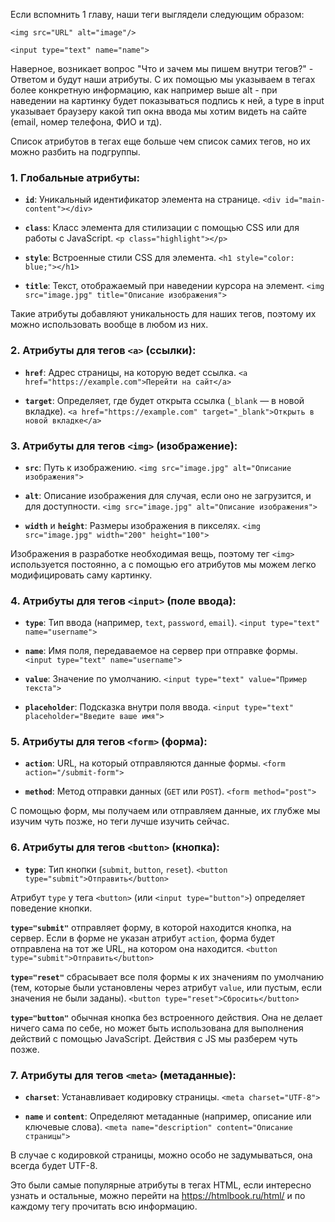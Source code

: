 
Если вспомнить 1 главу, наши теги выглядели следующим образом:
```
<img src="URL" alt="image"/>

<input type="text" name="name"> 
```
Наверное, возникает вопрос "Что и зачем мы пишем внутри тегов?" - Ответом и будут наши атрибуты. С их помощью мы указываем в тегах более конкретную информацию, как например выше alt - при наведении на картинку будет показываться подпись к ней, а  type в input указывает браузеру какой тип окна ввода мы хотим видеть на сайте (email, номер телефона, ФИО и тд).

Список атрибутов в тегах еще больше чем список самих тегов, но их можно разбить на подгруппы.

###  1. Глобальные атрибуты:

- **`id`**: Уникальный идентификатор элемента на странице.
    `<div id="main-content"></div>`
    
- **`class`**: Класс элемента для стилизации с помощью CSS или для работы с JavaScript.
    `<p class="highlight"></p>`
    
- **`style`**: Встроенные стили CSS для элемента.
    `<h1 style="color: blue;"></h1>`
    
- **`title`**: Текст, отображаемый при наведении курсора на элемент.
    `<img src="image.jpg" title="Описание изображения">`

Такие атрибуты добавляют уникальность для наших тегов, поэтому их можно использовать вообще в любом из них.

### 2. Атрибуты для тегов `<a>` (ссылки):

- **`href`**: Адрес страницы, на которую ведет ссылка.
    `<a href="https://example.com">Перейти на сайт</a>`
    
- **`target`**: Определяет, где будет открыта ссылка (`_blank` — в новой вкладке).
    `<a href="https://example.com" target="_blank">Открыть в новой вкладке</a>`

### 3. Атрибуты для тегов `<img>` (изображение):

- **`src`**: Путь к изображению.
    `<img src="image.jpg" alt="Описание изображения">`
    
- **`alt`**: Описание изображения для случая, если оно не загрузится, и для доступности.
    `<img src="image.jpg" alt="Описание изображения">`
    
- **`width`** и **`height`**: Размеры изображения в пикселях.
    `<img src="image.jpg" width="200" height="100">`

Изображения в разработке необходимая вещь, поэтому тег `<img>` используется постоянно, а с помощью его атрибутов мы можем легко модифицировать саму картинку.

### 4. Атрибуты для тегов `<input>` (поле ввода):

- **`type`**: Тип ввода (например, `text`, `password`, `email`).
    `<input type="text" name="username">`
    
- **`name`**: Имя поля, передаваемое на сервер при отправке формы.
    `<input type="text" name="username">`
    
- **`value`**: Значение по умолчанию.
    `<input type="text" value="Пример текста">`
    
- **`placeholder`**: Подсказка внутри поля ввода.
    `<input type="text" placeholder="Введите ваше имя">`

### 5. Атрибуты для тегов `<form>` (форма):

- **`action`**: URL, на который отправляются данные формы.
    `<form action="/submit-form">`
    
- **`method`**: Метод отправки данных (`GET` или `POST`).
    `<form method="post">`
    
С помощью форм, мы получаем или отправляем данные, их глубже мы изучим чуть позже, но теги лучше изучить сейчас.
### 6. Атрибуты для тегов `<button>` (кнопка):

- **`type`**: Тип кнопки (`submit`, `button`, `reset`).
    `<button type="submit">Отправить</button>`
    
Атрибут `type` у тега `<button>` (или `<input type="button">`) определяет поведение кнопки.

**`type="submit"`** отправляет форму, в которой находится кнопка, на сервер. Если в форме не указан атрибут `action`, форма будет отправлена на тот же URL, на котором она находится.
`<button type="submit">Отправить</button>`

**`type="reset"`** сбрасывает все поля формы к их значениям по умолчанию (тем, которые были установлены через атрибут `value`, или пустым, если значения не были заданы).
`<button type="reset">Сбросить</button>`

**`type="button"`**  обычная кнопка без встроенного действия. Она не делает ничего сама по себе, но может быть использована для выполнения действий с помощью JavaScript. Действия с JS мы разберем чуть позже.
### 7. Атрибуты для тегов `<meta>` (метаданные):

- **`charset`**: Устанавливает кодировку страницы.
    `<meta charset="UTF-8">`
    
- **`name`** и **`content`**: Определяют метаданные (например, описание или ключевые слова).
    `<meta name="description" content="Описание страницы">`
    
В случае с кодировкой страницы, можно особо не задумываться, она всегда будет UTF-8.

Это были самые популярные атрибуты в тегах HTML, если интересно узнать и остальные, можно перейти на https://htmlbook.ru/html/ и по каждому тегу прочитать всю информацию.
